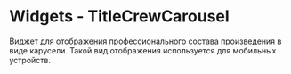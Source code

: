 # Widgets - TitleCrewCarousel

Виджет для отображения профессионального состава произведения в виде карусели. Такой вид отображения используется для мобильных устройств.
